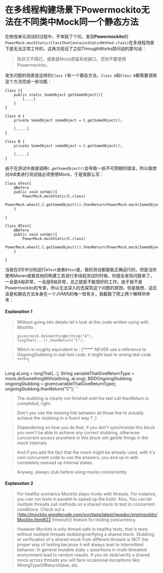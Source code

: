# 在多线程构建场景下Powermockito无法在不同类中Mock同一个静态方法

在修改单元测试的过程中，不幸踩了个坑，发现**Powermockito**的``` PowerMock.mockStatic(ClassThatContainsStaticMethod.class)```在多线程场景下是无法正常工作的，这再次验证了之前ThrougthWorks顾问说的那句话：

>除非万不得已，或者是Mock遗留系统接口，否则不要使用Powermockito。

发生问题的场景是这样的```Class C```有一个静态方法，```Class A```和```Class B```都需要调用这个方法完成一些功能：

```
Class C{
	public static SomeObject getSomeObject(){
		[....]
	}
}

Class A {
	private SomeObject someObject = C.getSomeObject();
	
	[.....]
}

Class B {
	private SomeObject someObject = C.getSomeObject();
	
	[.....]
}
```

由于在测试中直接调用```C.getSomeObject()```会导致一些不可预期的错误，所以我想对A\B类进行测试就必须使用Mock，于是我那么写：

```
Class ATest{
	@Before
	public void setUp(){
		PowerMock.mockStatic(C.class)
		PowerMock.when(C.C.getSomeObject()).thenReturn(PowerMock.mock(SomeObject.class))
	}

}

Class BTest{
	@Before
	public void setUp(){
		PowerMock.mockStatic(C.class)
		PowerMock.when(C.C.getSomeObject()).thenReturn(PowerMock.mock(SomeObject.class))
	}

}

```

当我在IDE中分别运行```ATest```或者```BTest```是，我的测试都是能正确运行的，但是当你使用Maven或者其他的构建工具进行多线程测试的时候，你就会发现问题来了。一会是A抛异常，一会是B抛异常，总之就是不能很好的工作。由于我不是Powermockito的专家，所以无法深入的去探究这个问题的原因，但是我想，这应该是和静态方法本身在一个JVM内的唯一性有关，我截取了网上两个解释供参考：

#### Explanation 1

>Without going into details let's look at this code written using with Mockito :

>```given(mock.doSomethingWith(eq("A"), longThat(...)).thenReturn("C");```

>Which is roughly equivalent to :
 (***** NEVER use a reference to OngoingStubbing in real test code, it might lead to wrong test code *****)
 

> ```String aString = eq("A");
Long aLong = longThat(...);
String variableThatGiveReturnType = mock.doSomethingWith(aString, aLong);
BDDOngoingStubbing<String> ongoingStubbing = given(variableThatGiveReturnType);
ongoingStubbing.thenReturn("C");```


>The stubbing is clearly not finished until the last call thenReturn is completed, right.

>Don't you see the missing link between all those line to actually achieve the stubbing in a fluent way ? ;)

>Dependening on how you do that, if you don't synchronize this block you won't be able to achieve any correct stubbing, otherwise concurrent access anywhere in this block will garble things in the mock internals.

>And if you add the fact that the mock might be already used, with it's own concurrent code to use the answers, you end up in with completely messed up internal states.

>Anyway, always stub before using mocks concurrently.

#### Explanation 2

>For healthy scenarios Mockito plays nicely with threads. For instance, you can run tests in parallel to speed up the build. Also, You can let multiple threads call methods on a shared mock to test in concurrent conditions. Check out a [http://mockito.googlecode.com/svn/tags/latest/javadoc/org/mockito/Mockito.html#22 timeout()] feature for testing concurrency.

>However Mockito is only thread-safe in healthy tests, that is tests without multiple threads stubbing/verifying a shared mock. Stubbing or verification of a shared mock from different threads is NOT the proper way of testing because it will always lead to intermittent behavior. In general mutable state + assertions in multi-threaded environment lead to random results. If you do stub/verify a shared mock across threads you will face occasional exceptions like: WrongTypeOfReturnValue, etc.
